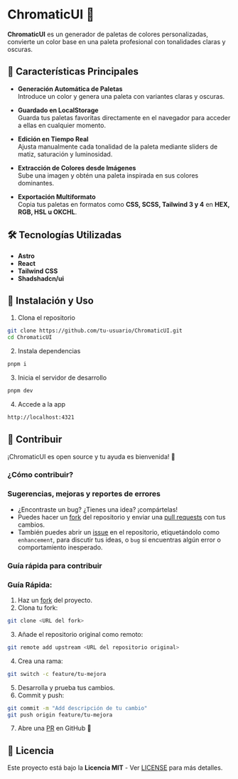 # ChromaticUI 🎨

**ChromaticUI** es un generador de paletas de colores personalizadas, convierte un color base en una paleta profesional con tonalidades claras y oscuras.

## 🌟 Características Principales

- **Generación Automática de Paletas**  
  Introduce un color y genera una paleta con variantes claras y oscuras.

- **Guardado en LocalStorage**  
  Guarda tus paletas favoritas directamente en el navegador para acceder a ellas en cualquier momento.

- **Edición en Tiempo Real**  
  Ajusta manualmente cada tonalidad de la paleta mediante sliders de matiz, saturación y luminosidad.

- **Extracción de Colores desde Imágenes**  
  Sube una imagen y obtén una paleta inspirada en sus colores dominantes.

- **Exportación Multiformato**  
  Copia tus paletas en formatos como **CSS, SCSS, Tailwind 3 y 4** en **HEX, RGB, HSL u OKCHL**.

## 🛠️ Tecnologías Utilizadas

- **Astro**
- **React**
- **Tailwind CSS**
- **Shadshadcn/ui**

## 🚀 Instalación y Uso

1. Clona el repositorio

```bash
git clone https://github.com/tu-usuario/ChromaticUI.git
cd ChromaticUI
```

2. Instala dependencias

```bash
pnpm i
```

3. Inicia el servidor de desarrollo

```bash
pnpm dev
```

4. Accede a la app

```bash
http://localhost:4321
```

## 🤝 Contribuir

¡ChromaticUI es open source y tu ayuda es bienvenida! 🙌

### ¿Cómo contribuir?

### Sugerencias, mejoras y reportes de errores

- ¿Encontraste un bug? ¿Tienes una idea? ¡compártelas!
- Puedes hacer un [fork](https://github.com/NSMichelJ/ChromaticUI/fork) del repositorio y enviar una [pull requests](https://github.com/NSMichelJ/ChromaticUI/pulls) con tus cambios.
- También puedes abrir un [issue](https://github.com/NSMichelJ/ChromaticUI/issues) en el repositorio, etiquetándolo como `enhancement`, para discutir tus ideas, o `bug` si encuentras algún error o comportamiento inesperado.

### Guía rápida para contribuir

### Guía Rápida:

1. Haz un [fork](https://github.com/NSMichelJ/ChromaticUI/fork) del proyecto.
2. Clona tu fork:

```bash
git clone <URL del fork>
```

3. Añade el repositorio original como remoto:

```bash
git remote add upstream <URL del repositorio original>
```

4. Crea una rama:

```bash
git switch -c feature/tu-mejora
```

5. Desarrolla y prueba tus cambios.
6. Commit y push:

```bash
git commit -m "Add descripción de tu cambio"
git push origin feature/tu-mejora
```

7. Abre una [PR](https://github.com/NSMichelJ/ChromaticUI/pulls) en GitHub 🎉

## 📜 Licencia

Este proyecto está bajo la **Licencia MIT** - Ver [LICENSE](https://github.com/NSMichelJ/ChromaticUI/blob/main/LICENSE) para más detalles.
